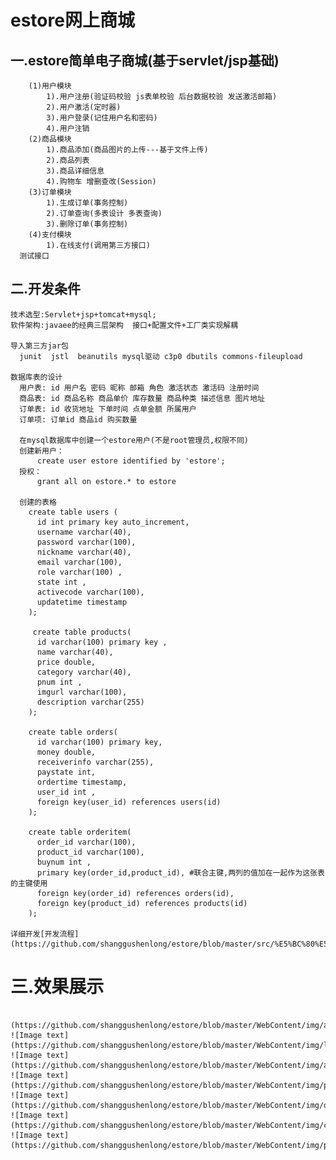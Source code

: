 estore网上商城
==== 
一.estore简单电子商城(基于servlet/jsp基础)
-------  
		(1)用户模块
			1).用户注册(验证码校验 js表单校验 后台数据校验 发送激活邮箱)
			2).用户激活(定时器)
			3).用户登录(记住用户名和密码)
			4).用户注销
		(2)商品模块
			1).商品添加(商品图片的上传---基于文件上传)
			2).商品列表
			3).商品详细信息
			4).购物车 增删查改(Session)
		(3)订单模块
			1).生成订单(事务控制)
			2).订单查询(多表设计 多表查询)
			3).删除订单(事务控制)
		(4)支付模块
			1).在线支付(调用第三方接口)
      测试接口
二.开发条件
-------  
    技术选型:Servlet+jsp+tomcat+mysql;
    软件架构:javaee的经典三层架构  接口+配置文件+工厂类实现解耦
    
    导入第三方jar包
      junit  jstl  beanutils mysql驱动 c3p0 dbutils commons-fileupload
      
    数据库表的设计
      用户表: id 用户名 密码 昵称 邮箱 角色 激活状态 激活码 注册时间
      商品表: id 商品名称 商品单价 库存数量 商品种类 描述信息 图片地址
      订单表: id 收货地址 下单时间 点单金额 所属用户
      订单项: 订单id 商品id 购买数量
      
      在mysql数据库中创建一个estore用户(不是root管理员,权限不同)
      创建新用户：
          create user estore identified by 'estore';
      授权：
          grant all on estore.* to estore
      
      创建的表格
        create table users (
          id int primary key auto_increment,
          username varchar(40),
          password varchar(100),
          nickname varchar(40),
          email varchar(100),
          role varchar(100) ,
          state int ,
          activecode varchar(100),
          updatetime timestamp
        );

         create table products(
          id varchar(100) primary key ,
          name varchar(40),
          price double,
          category varchar(40),
          pnum int ,
          imgurl varchar(100),
          description varchar(255)
        );

        create table orders(
          id varchar(100) primary key,
          money double,
          receiverinfo varchar(255),
          paystate int,
          ordertime timestamp,
          user_id int ,
          foreign key(user_id) references users(id)
        );

        create table orderitem(
          order_id varchar(100),
          product_id varchar(100),
          buynum int ,
          primary key(order_id,product_id), #联合主键,两列的值加在一起作为这张表的主键使用
          foreign key(order_id) references orders(id),
          foreign key(product_id) references products(id)
        );
        
    详细开发[开发流程](https://github.com/shanggushenlong/estore/blob/master/src/%E5%BC%80%E5%8F%91%E6%B5%81%E7%A8%8B.txt)
    
三.效果展示
===
		 (https://github.com/shanggushenlong/estore/blob/master/WebContent/img/addProd.png)
    ![Image text](https://github.com/shanggushenlong/estore/blob/master/WebContent/img/login.png)
    ![Image text](https://github.com/shanggushenlong/estore/blob/master/WebContent/img/addProd.png)
    ![Image text](https://github.com/shanggushenlong/estore/blob/master/WebContent/img/prodList.png)
    ![Image text](https://github.com/shanggushenlong/estore/blob/master/WebContent/img/orderList.png)
    ![Image text](https://github.com/shanggushenlong/estore/blob/master/WebContent/img/cart.png)
    ![Image text](https://github.com/shanggushenlong/estore/blob/master/WebContent/img/pay.png)
          
